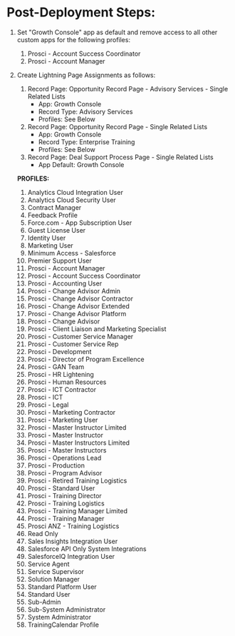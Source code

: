 # Post-Deployment Steps:

1. Set "Growth Console" app as default and remove access to all other custom apps for the following profiles:
    1. Prosci - Account Success Coordinator
    1. Prosci - Account Manager

1. Create Lightning Page Assignments as follows:
    1. Record Page: Opportunity Record Page - Advisory Services - Single Related Lists
        * App: Growth Console
        * Record Type: Advisory Services
        * Profiles: See Below
    1. Record Page: Opportunity Record Page - Single Related Lists
        * App: Growth Console
        * Record Type: Enterprise Training
        * Profiles: See Below
    1. Record Page: Deal Support Process Page - Single Related Lists
        * App Default: Growth Console

    **PROFILES:**
    1. Analytics Cloud Integration User
    1. Analytics Cloud Security User
    1. Contract Manager
    1. Feedback Profile
    1. Force.com - App Subscription User
    1. Guest License User
    1. Identity User
    1. Marketing User
    1. Minimum Access - Salesforce
    1. Premier Support User
    1. Prosci - Account Manager
    1. Prosci - Account Success Coordinator
    1. Prosci - Accounting User
    1. Prosci - Change Advisor Admin
    1. Prosci - Change Advisor Contractor
    1. Prosci - Change Advisor Extended
    1. Prosci - Change Advisor Platform
    1. Prosci - Change Advisor
    1. Prosci - Client Liaison and Marketing Specialist
    1. Prosci - Customer Service Manager
    1. Prosci - Customer Service Rep
    1. Prosci - Development
    1. Prosci - Director of Program Excellence
    1. Prosci - GAN Team
    1. Prosci - HR Lightening
    1. Prosci - Human Resources
    1. Prosci - ICT Contractor
    1. Prosci - ICT
    1. Prosci - Legal
    1. Prosci - Marketing Contractor
    1. Prosci - Marketing User
    1. Prosci - Master Instructor Limited
    1. Prosci - Master Instructor
    1. Prosci - Master Instructors Limited
    1. Prosci - Master Instructors
    1. Prosci - Operations Lead
    1. Prosci - Production
    1. Prosci - Program Advisor
    1. Prosci - Retired Training Logistics
    1. Prosci - Standard User
    1. Prosci - Training Director
    1. Prosci - Training Logistics
    1. Prosci - Training Manager Limited
    1. Prosci - Training Manager
    1. Prosci ANZ - Training Logistics
    1. Read Only
    1. Sales Insights Integration User
    1. Salesforce API Only System Integrations
    1. SalesforceIQ Integration User
    1. Service Agent
    1. Service Supervisor
    1. Solution Manager
    1. Standard Platform User
    1. Standard User
    1. Sub-Admin
    1. Sub-System Administrator
    1. System Administrator
    1. TrainingCalendar Profile 